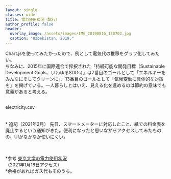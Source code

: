 ```yaml
---
layout: single
classes: wide
title: 電力使用状況（試行）
author_profile: false
header:
  overlay_image: /assets/images/IMG_20190816_130702.jpg
  caption: "Uzbekistan, 2019."
---
```


Chart.jsを使ってみたかったので、例として電気代の推移をグラフ化してみたい。<br> 
ちなみに、2015年に国際連合で採択された「持続可能な開発目標（Sustainable Development Goals、いわゆるSDGs）」は7番目のゴールとして「エネルギーをみんなにそしてクリーンに」、13番目のゴールとして「気候変動に具体的な対策を」を掲げている。一人暮らしとはいえ、見える化を進めるのは節約の意味でも意義があると考える。


<script src="https://cdnjs.cloudflare.com/ajax/libs/Chart.js/2.7.2/Chart.min.js"></script>

<style>
#ex_chart {max-width:640px;max-height:480px;}
</style>

<canvas id="ex_chart"></canvas>

<script>
var ctx = document.getElementById('ex_chart');

var data = {
    labels: ["11月", "12月", "1月", "2月", "3月"],
    datasets: [{
        label: '電気料金',
       data: [2465, 1731, 1808, 2339, 2000],
        borderColor: 'rgba(255, 100, 100, 1)',
        lineTension: 0,
        fill: false,
        borderWidth: 3
    }]
};

var options = {
    scales: {
        yAxes: [{
            ticks: {
                
                userCallback: function(tick) {
                    return tick.toString() + '円';
                }
            }
        }]
    },
    title: {
        display: true,
        text: '電気料金'
    }
};

var ex_chart = new Chart(ctx, {
    type: 'line',
    data: data,
    options: options
});
</script>
<br>
<i class="fas fa-file-csv"></i>  electricity.csv<br>
<br><br>
* 追記（2021年2月）
先日、スマートメーターに対応したこと、紙での料金表を廃止するという通知がきた。便利になったと思いながらアクセスしてみたものの、UIがなかなか使いにくい。

<br><br>
*参考
<a href="http://ep-monitor.adm.u-tokyo.ac.jp/campus/denryoku">東京大学の電力使用状況</a><br> 
（2021年1月18日アクセス）<br>
*余裕があればガス代もそのうち。
